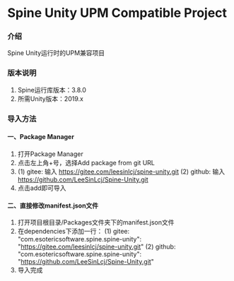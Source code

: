 # Spine Unity UPM Compatible Project

### 介绍
Spine Unity运行时的UPM兼容项目

### 版本说明
1. Spine运行库版本：3.8.0
2. 所需Unity版本：2019.x

### 导入方法

#### 一、Package Manager
1. 打开Package Manager
2. 点击左上角+号，选择Add package from git URL
3.  (1) gitee: 输入 https://gitee.com/leesinlcj/spine-unity.git
    (2) github: 输入 https://github.com/LeeSinLcj/Spine-Unity.git 
4. 点击add即可导入

#### 二、直接修改manifest.json文件
1. 打开项目根目录/Packages文件夹下的manifest.json文件
2. 在dependencies下添加一行：
    (1) gitee: "com.esotericsoftware.spine.spine-unity": "https://gitee.com/leesinlcj/spine-unity.git"
    (2) github: "com.esotericsoftware.spine.spine-unity": "https://github.com/LeeSinLcj/Spine-Unity.git"
3. 导入完成